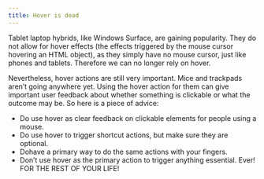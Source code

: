```yaml
---
title: Hover is dead
---
```



Tablet laptop hybrids, like Windows Surface, are gaining popularity. They do not allow for hover effects (the effects triggered by the mouse cursor hovering an HTML object), as they simply have no mouse cursor, just like phones and tablets. Therefore we can no longer rely on hover.

Nevertheless, hover actions are still very important. Mice and trackpads aren’t going anywhere yet. Using the hover action for them can give important user feedback about whether something is clickable or what the outcome may be. So here is a piece of advice:

* Do use hover as clear feedback on clickable elements for people using a mouse.
* Do use hover to trigger shortcut actions, but make sure they are optional.
* Dohave a primary way to do the same actions with your fingers.
* Don’t use hover as the primary action to trigger anything essential. Ever! FOR THE REST OF YOUR LIFE!